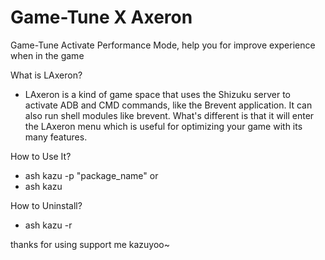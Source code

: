 # Game-Tune X Axeron
Game-Tune Activate Performance Mode, help you for improve experience when in the game

What is LAxeron?
- LAxeron is a kind of game space that uses the Shizuku server to activate ADB and CMD commands, like the Brevent application. It can also run shell modules like brevent. What's different is that it will enter the LAxeron menu which is useful for optimizing your game with its many features.

How to Use It?
- ash kazu -p "package_name"
 or
- ash kazu

How to Uninstall?
- ash kazu -r

thanks for using support me
kazuyoo~
